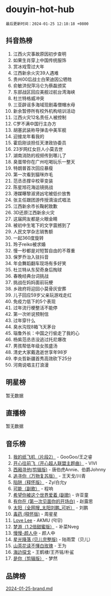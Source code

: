 # douyin-hot-hub

`最后更新时间：2024-01-25 12:18:18 +0800`

## 抖音热榜

1. 江西火灾事故原因初步查明
1. 如果生肖穿上中国传统服饰
1. 赏冰戏雪过大年
1. 江西新余火灾39人遇难
1. 贵州00后战士白荣迪因公牺牲
1. 俞敏洪倪萍冯仑为蔡磊颁奖
1. 东部战区回应美舰过航台湾海峡
1. 杜兰特格威冲突
1. 三亚辟谣多海域现剧毒僧帽水母
1. 新余暂停所有校外机构培训活动
1. 江西火灾12名责任人被控制
1. C罗不满中国行主办方
1. 胡塞武装称导弹击中美军舰
1. 迎接龙年看我的
1. 霍启刚谈担任天津政协委员
1. 23岁网红女巨人小莫去世
1. 湖南消防的视频传到哪儿了
1. 臭蛋带你在广州吃喝玩乐一整天
1. 特朗普首次回应暴瘦
1. 第一次看到猫咪炸毛
1. 范丞丞撑伞校草变装
1. 陈星旭花海运镜挑战
1. 港媒曝黎淑贤凶宅被低价放售
1. 张主任跟团游传授滴油式唱法
1. 江西新余市长鞠躬致歉
1. 3D还原江西新余火灾
1. 这届网友都是火眼金睛
1. 被初中生笔下的文字震撼到了
1. 人民文学杂志销售额
1. 一起360度旋转
1. 玲子reiko被求婚
1. 慢一秒都是对短暂自由的不尊重
1. 保罗乔治入驻抖音
1. 年会舞蹈翻车现场有多好笑
1. 杜兰特从东契奇身后掏球
1. 春晚经典台词挑战
1. 挑战在妈妈面前玩梗
1. 乡政府将迎回小莫骨灰安葬
1. 儿子回应59岁父亲玩游戏走红
1. 免疫力低下的5个表现
1. 过年流行梗整活不能停
1. 第一次听说预制信
1. 过年穿什么
1. 臭水沟现8箱飞天茅台
1. 瑙鲁外长：中国之行偷走了我的心
1. 杨紫范丞丞没逃过托尼爆改
1. 男孩帮低年级女孩盛汤
1. 清史大家戴逸逝世享年98岁
1. 李炎哲新疆首秀高效砍下25分
1. 河南说唱主打浪漫

## 明星榜

暂无数据

## 直播榜

暂无数据

## 音乐榜

1. [我的纸飞机（片段2）](https://sf3-cdn-tos.douyinstatic.com/obj/tos-cn-ve-2774/oM2ZrKcg2CD5AeRB2gkeXOFB1IxAGJdZPazYHf) - GooGoo/王之睿
1. [开心往前飞（开心超人联盟主题曲）](https://sf3-cdn-tos.douyinstatic.com/obj/tos-cn-ve-2774/9d8fb7c82cf1421fb93a9fe925275e0a) - VIVI
1. [西厢寻他(剪辑版)](https://sf3-cdn-tos.douyinstatic.com/obj/tos-cn-ve-2774/oUsAVfAQKlRNxEv5qxvIB8o5qmIWUcXbzJKJhw) - 唐伯虎Annie、伯爵Johnny
1. [追寻你（万物复苏版）](https://sf86-cdn-tos.douyinstatic.com/obj/tos-cn-ve-2774/oYeAZJsbjIDit9APmBg8u6uDUQnHmoCf3gbo74) - 王天戈/川青
1. [陷阱（释怀版）](https://sf3-cdn-tos.douyinstatic.com/obj/tos-cn-ve-2774/oE8C21LeZrzKLDFfQYgMzx4GAIHageG5IzayY7) - Zy/白允y
1. [可能（副歌）](https://sf6-cdn-tos.douyinstatic.com/obj/tos-cn-ve-2774/cde1731888894259b333569393c2fb51) - 程响
1. [希望你被这个世界爱着 (副歌)](https://sf3-cdn-tos.douyinstatic.com/obj/tos-cn-ve-2774/oUHCmWQfZlE3QQBKBeD8rCFLpJzPgCpImhsxMt) - 许亚童
1. [有你在 (第一次见面你的开场白)](https://sf3-cdn-tos.douyinstatic.com/obj/tos-cn-ve-2774/oAthrQ3ClJBfI57uBoFEgNDYtNCZ0TSYQQfxQ0) - 赵露思
1. [太阳（全网搜_太阳刘鹏_可听）](https://sf86-cdn-tos.douyinstatic.com/obj/tos-cn-ve-2774/ogWbyIQnlBFImVbeDocRdCIYtBHlbJXgfZMvgz) - 刘鹏
1. [毒药 (释怀版)](https://sf86-cdn-tos.douyinstatic.com/obj/tos-cn-ve-2774/oYILMEAzspdZBIzy4frJNB8ZHPHWAhiwowd4Ad) - 周星星
1. [Love Lee](https://sf86-cdn-tos.douyinstatic.com/obj/tos-cn-ve-2774/o05GbkJGbCBTdDnMtB0fwOYgkeZp23vrWQDQBS) - AKMU (악뮤)
1. [梦游（1.2倍甜蜜版）](https://sf3-cdn-tos.douyinstatic.com/obj/tos-cn-ve-2774/o4gyAUm8hwufoEABmwVIiQtHsFuGzAEEWtNMzo) - 补菜Nveg
1. [慢慢-颜人中](https://sf3-cdn-tos.douyinstatic.com/obj/tos-cn-ve-2774/ocjHNfBXdBxQNC8ZGAeoLMFTUgtBg8bkExunDC) - 颜人中
1. [星光降落 (贝儿完整版)](https://sf86-cdn-tos.douyinstatic.com/obj/tos-cn-ve-2774/okwB9hAwyAtsFFkFBzAX1hOOfQuIoMNs0W2Mwr) - 陆雨萱（贝儿）
1. [山茶花读不懂白玫瑰](https://sf3-cdn-tos.douyinstatic.com/obj/tos-cn-ve-2774/osfn8B7DktrRHEPJgPCfDbw7QDQEkwC16BxZg9) - 王为
1. [海边探戈](https://sf3-cdn-tos.douyinstatic.com/obj/tos-cn-ve-2774/os9gE0VQCGqt6VQkZDyBBYvfSDY0QFe3vVmubn) - 王鹤棣/王齐铭/朴鲨
1. [是你（剪辑版）](https://sf86-cdn-tos.douyinstatic.com/obj/tos-cn-ve-2774/46019dae783c4c969944217fe1cfafc4) - 梦然

## 品牌榜

[2024-01-25-brand.md](2024-01-25-brand.md)
